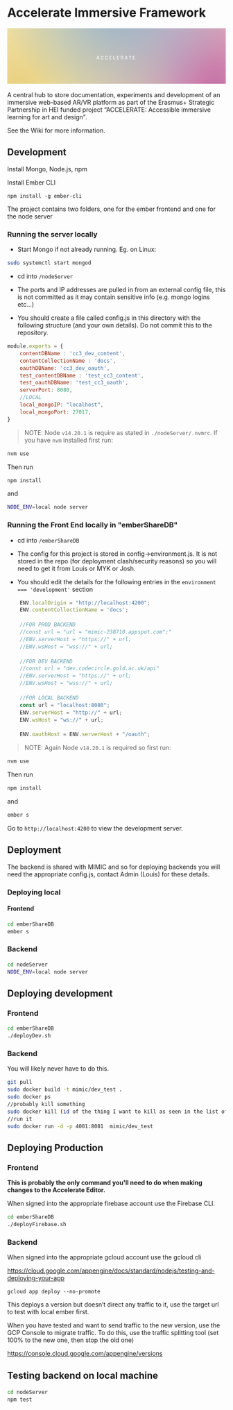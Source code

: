 # Accelerate Immersive Framework

![Accelerate Editor Landing Screenshot](./docs/images/accelerate.png)

A central hub to store documentation, experiments and development of an immersive web-based AR/VR platform as part of the Erasmus+ Strategic Partnership in HEI funded project “ACCELERATE: Accessible immersive learning for art and design".

See the Wiki for more information.

## Development

Install Mongo, Node.js, npm

Install Ember CLI

```
npm install -g ember-cli
```

The project contains two folders, one for the ember frontend and one for the node server

### Running the server locally

* Start Mongo if not already running. Eg. on Linux:

```bash
sudo systemctl start mongod
```

* cd into `/nodeServer`

* The ports and IP addresses are pulled in from an external config file, this is not committed as it may contain sensitive info (e.g. mongo logins etc...)

* You should create a file called config.js in this directory with the following structure (and your own details). Do not commit this to the repository.

```javascript
module.exports = {
    contentDBName : 'cc3_dev_content',
    contentCollectionName : 'docs',
    oauthDBName: 'cc3_dev_oauth',
    test_contentDBName : 'test_cc3_content',
    test_oauthDBName: 'test_cc3_oauth',
    serverPort: 8080,
    //LOCAL
    local_mongoIP: "localhost",
    local_mongoPort: 27017,
}
```

> NOTE: Node `v14.20.1` is require as stated in `./nodeServer/.nvmrc`. If you have `nvm` installed first run:

```bash
nvm use
```

Then run

```bash
npm install
```

and

```bash
NODE_ENV=local node server
```

### Running the Front End locally in "emberShareDB"

* cd into `/emberShareDB`

* The config for this project is stored in config->environment.js. It is not stored in the repo (for deployment clash/security reasons) so you will need to get it from Louis or MYK or Josh.

* You should edit the details for the following entries in the `environment === 'development'` section

```javascript
    ENV.localOrigin = "http://localhost:4200";
    ENV.contentCollectionName = 'docs';

    //FOR PROD BACKEND
    //const url = "url = "mimic-238710.appspot.com";"
    //ENV.serverHost = "https://" + url;
    //ENV.wsHost = "wss://" + url;

    //FOR DEV BACKEND
    //const url = "dev.codecircle.gold.ac.uk/api"
    //ENV.serverHost = "https://" + url;
    //ENV.wsHost = "wss://" + url;

    //FOR LOCAL BACKEND
    const url = "localhost:8080";
    ENV.serverHost = "http://" + url;
    ENV.wsHost = "ws://" + url;

    ENV.oauthHost = ENV.serverHost + "/oauth";
```

> NOTE: Again Node `v14.20.1` is required so first run:

```bash
nvm use
```

Then run

```bash
npm install
```

and

```bash
ember s
```

Go to `http://localhost:4200` to view the development server.

## Deployment

The backend is shared with MIMIC and so for deploying backends you will need the appropriate config.js, contact Admin (Louis) for these details.

### Deploying local

#### Frontend

```bash
cd emberShareDB
ember s
```

### Backend

```bash
cd nodeServer
NODE_ENV=local node server
```

## Deploying development

### Frontend

```bash
cd emberShareDB
./deployDev.sh
```

### Backend

You will likely never have to do this.

```bash
git pull
sudo docker build -t mimic/dev_test .
sudo docker ps
//probably kill something
sudo docker kill (id of the thing I want to kill as seen in the list of dockers)
//run it
sudo docker run -d -p 4001:8081  mimic/dev_test
```

## Deploying Production

### Frontend

**This is probably the only command you'll need to do when making changes to the Accelerate Editor.**

When signed into the appropriate firebase account use the Firebase CLI.

```bash
cd emberShareDB
./deployFirebase.sh
```

### Backend

When signed into the appropriate gcloud account use the gcloud cli

<https://cloud.google.com/appengine/docs/standard/nodejs/testing-and-deploying-your-app>

```
gcloud app deploy --no-promote
```

This deploys a version but doesn’t direct any traffic to it, use the target url to test with local ember first.

When you have tested and want to send traffic to the new version, use the GCP Console to migrate traffic. To do this, use the traffic splitting tool (set 100% to the new one, then stop the old one)

<https://console.cloud.google.com/appengine/versions>

## Testing backend on local machine

```bash
cd nodeServer
npm test
```
